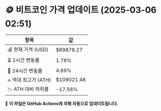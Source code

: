 # 🪙 비트코인 가격 업데이트 (2025-03-06 02:51)

| 항목                | 값 |
|--------------------|----------------|
| 💰 현재 가격 (USD) | $89878.27 |
| ⏳ 1시간 변동률    | 1.78% |
| 📆 24시간 변동률   | 4.69% |
| 🔝 역대 최고가 (ATH) | $109021.48 |
| 📉 ATH 대비 하락률 | -17.56% |

🔄 **이 파일은 GitHub Actions에 의해 자동으로 업데이트됩니다.**
